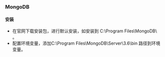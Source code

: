 ### MongoDB

#### 安装

+ 在官网下载安装包，进行默认安装，如安装到 C:\Program Files\MongoDB\ 。
+ 配置环境变量，添加C:\Program Files\MongoDB\Server\3.6\bin 路径到环境变量。
